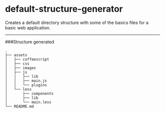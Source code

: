 # default-structure-generator
Creates a default directory structure with some of the basics files for a basic web application.

---------------------------------------

###Structure generated
```
.
├── assets
│   ├── coffeescript
│   ├── css
│   ├── images
│   ├── js
│   │   ├── lib
│   │   ├── main.js
│   │   └── plugins
│   └── less
│       ├── components
│       ├── lib
│       └── main.less
└── README.md
```
